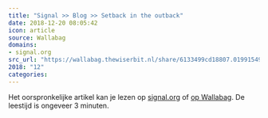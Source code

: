 ```yaml
---
title: "Signal >> Blog >> Setback in the outback"
date: 2018-12-20 08:05:42
icon: article
source: Wallabag
domains:
- signal.org
src_url: "https://wallabag.thewiserbit.nl/share/6133499cd18807.01991549"
2018: "12"
categories:
---
```

Het oorspronkelijke artikel kan je lezen op [signal.org](https://signal.org/blog/setback-in-the-outback/) of [op Wallabag](https://wallabag.thewiserbit.nl/share/6133499cd18807.01991549). De leestijd is ongeveer 3 minuten.